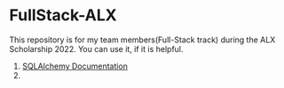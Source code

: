 # FullStack-ALX
This repository is for my team members(Full-Stack track) during the ALX Scholarship 2022. You can use it, if it is helpful.

1. [SQLAlchemy Documentation](https://docs.sqlalchemy.org/en/14/orm/query.html)
2.


